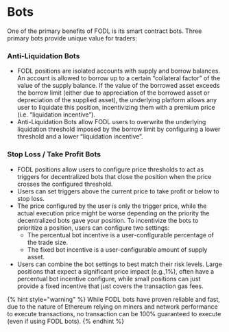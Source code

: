 # Bots

One of the primary benefits of FODL is its smart contract bots. Three primary bots provide unique value for traders:

### **Anti-Liquidation Bots**&#x20;

* FODL positions are isolated accounts with supply and borrow balances. An account is allowed to borrow up to a certain “collateral factor” of the value of the supply balance. If the value of the borrowed asset exceeds the borrow limit (either due to appreciation of the borrowed asset or depreciation of the supplied asset), the underlying platform allows any user to liquidate this position, incentivizing them with a premium price (i.e. “liquidation incentive”).&#x20;
* Anti-Liquidation Bots allow FODL users to overwrite the underlying liquidation threshold imposed by the borrow limit by configuring a lower threshold and a lower “liquidation incentive”.

### **Stop Loss / Take Profit Bots**&#x20;

* FODL positions allow users to configure price thresholds to act as triggers for decentralized bots that close the position when the price crosses the configured threshold.&#x20;
* Users can set triggers above the current price to take profit or below to stop loss.&#x20;
* The price configured by the user is only the trigger price, while the actual execution price might be worse depending on the priority the decentralized bots gave your position. To incentivize the bots to prioritize a position, users can configure two settings:&#x20;
  * The percentual bot incentive is a user-configurable percentage of the trade size.&#x20;
  * The fixed bot incentive is a user-configurable amount of supply asset.&#x20;
* Users can combine the bot settings to best match their risk levels. Large positions that expect a significant price impact (e.g.,1%), often have a percentual bot incentive configure, while small positions can just provide a fixed incentive that just covers the transaction gas fees.

{% hint style="warning" %}
While FODL bots have proven reliable and fast, due to the nature of Ethereum relying on miners and network performance to execute transactions, no transaction can be 100% guaranteed to execute (even if using FODL bots).&#x20;
{% endhint %}
